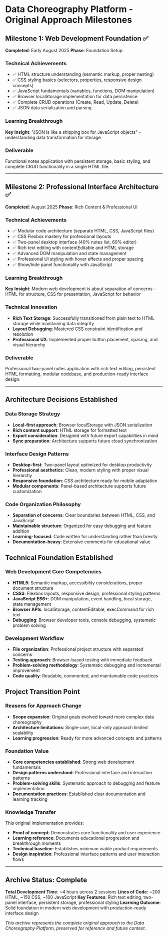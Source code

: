 # Data Choreography Platform - Original Approach Milestones

## Milestone 1: Web Development Foundation ✅
**Completed**: Early August 2025
**Phase**: Foundation Setup

### Technical Achievements
- ✅ HTML structure understanding (semantic markup, proper nesting)
- ✅ CSS styling basics (selectors, properties, responsive design concepts)
- ✅ JavaScript fundamentals (variables, functions, DOM manipulation)
- ✅ Browser localStorage implementation for data persistence
- ✅ Complete CRUD operations (Create, Read, Update, Delete)
- ✅ JSON data serialization and parsing

### Learning Breakthrough
**Key Insight**: "JSON is like a shipping box for JavaScript objects" - understanding data transformation for storage

### Deliverable
Functional notes application with persistent storage, basic styling, and complete CRUD functionality in a single HTML file.

---

## Milestone 2: Professional Interface Architecture ✅
**Completed**: August 2025
**Phase**: Rich Content & Professional UI

### Technical Achievements
- ✅ Modular code architecture (separate HTML, CSS, JavaScript files)
- ✅ CSS Flexbox mastery for professional layouts
- ✅ Two-panel desktop interface (40% notes list, 60% editor)
- ✅ Rich text editing with contentEditable and HTML storage
- ✅ Advanced DOM manipulation and state management
- ✅ Professional UI styling with hover effects and proper spacing
- ✅ Show/hide panel functionality with JavaScript

### Learning Breakthrough
**Key Insight**: Modern web development is about separation of concerns - HTML for structure, CSS for presentation, JavaScript for behavior

### Technical Innovation
- **Rich Text Storage**: Successfully transitioned from plain text to HTML storage while maintaining data integrity
- **Layout Debugging**: Mastered CSS constraint identification and resolution
- **Professional UX**: Implemented proper button placement, spacing, and visual hierarchy

### Deliverable
Professional two-panel notes application with rich text editing, persistent HTML formatting, modular codebase, and production-ready interface design.

---

## Architecture Decisions Established

### Data Storage Strategy
- **Local-first approach**: Browser localStorage with JSON serialization
- **Rich content support**: HTML storage for formatted text
- **Export consideration**: Designed with future export capabilities in mind
- **Sync preparation**: Architecture supports future cloud synchronization

### Interface Design Patterns
- **Desktop-first**: Two-panel layout optimized for desktop productivity
- **Professional aesthetics**: Clean, modern styling with proper visual hierarchy
- **Responsive foundation**: CSS architecture ready for mobile adaptation
- **Modular components**: Panel-based architecture supports future customization

### Code Organization Philosophy
- **Separation of concerns**: Clear boundaries between HTML, CSS, and JavaScript
- **Maintainable structure**: Organized for easy debugging and feature addition
- **Learning-focused**: Code written for understanding rather than brevity
- **Documentation-heavy**: Extensive comments for educational value

## Technical Foundation Established

### Web Development Core Competencies
- **HTML5**: Semantic markup, accessibility considerations, proper document structure
- **CSS3**: Flexbox layouts, responsive design, professional styling patterns
- **JavaScript ES6+**: DOM manipulation, event handling, local storage, state management
- **Browser APIs**: localStorage, contentEditable, execCommand for rich text
- **Debugging**: Browser developer tools, console debugging, systematic problem solving

### Development Workflow
- **File organization**: Professional project structure with separated concerns
- **Testing approach**: Browser-based testing with immediate feedback
- **Problem-solving methodology**: Systematic debugging and incremental improvement
- **Code quality**: Readable, commented, and maintainable code practices

## Project Transition Point

### Reasons for Approach Change
- **Scope expansion**: Original goals evolved toward more complex data choreography
- **Architecture limitations**: Single-user, local-only approach limited scalability
- **Learning progression**: Ready for more advanced concepts and patterns

### Foundation Value
- **Core competencies established**: Strong web development fundamentals
- **Design patterns understood**: Professional interface and interaction patterns
- **Problem-solving skills**: Systematic approach to debugging and feature implementation
- **Documentation practices**: Established clear documentation and learning tracking

### Knowledge Transfer
This original implementation provides:
- **Proof of concept**: Demonstrates core functionality and user experience
- **Learning reference**: Documents educational progression and breakthrough moments
- **Technical baseline**: Establishes minimum viable product requirements
- **Design inspiration**: Professional interface patterns and user interaction flows

---

## Archive Status: Complete
**Total Development Time**: ~4 hours across 2 sessions
**Lines of Code**: ~200 HTML, ~150 CSS, ~100 JavaScript
**Key Features**: Rich text editing, two-panel interface, persistent storage, professional styling
**Learning Outcome**: Solid foundation in modern web development with production-ready interface design

*This archive represents the complete original approach to the Data Choreography Platform, preserved for reference and future context.*